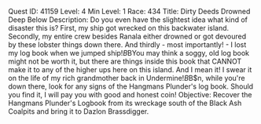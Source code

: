 Quest ID: 41159
Level: 4
Min Level: 1
Race: 434
Title: Dirty Deeds Drowned Deep Below
Description: Do you even have the slightest idea what kind of disaster this is? First, my ship got wrecked on this backwater island. Secondly, my entire crew besides Ranala either drowned or got devoured by these lobster things down there. And thirdly - most importantly! - I lost my log book when we jumped ship!$B$BYou may think a soggy, old log book might not be worth it, but there are things inside this book that CANNOT make it to any of the higher ups here on this island. And I mean it! I swear it on the life of my rich grandmother back in Undermine!$B$B$n, while you're down there, look for any signs of the Hangmans Plunder's log book. Should you find it, I will pay you with good and honest coin!
Objective: Recover the Hangmans Plunder's Logbook from its wreckage south of the Black Ash Coalpits and bring it to Dazlon Brassdigger.
